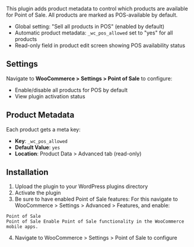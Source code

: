 This plugin adds product metadata to control which products are available for Point of Sale. All products are marked as POS-available by default.

- Global setting: "Sell all products in POS" (enabled by default)
- Automatic product metadata: `_wc_pos_allowed` set to "yes" for all products
- Read-only field in product edit screen showing POS availability status

## Settings

Navigate to **WooCommerce > Settings > Point of Sale** to configure:

- Enable/disable all products for POS by default
- View plugin activation status

## Product Metadata

Each product gets a meta key:
- **Key**: `_wc_pos_allowed`
- **Default Value**: `yes`
- **Location**: Product Data > Advanced tab (read-only)

## Installation

1. Upload the plugin to your WordPress plugins directory
2. Activate the plugin
3. Be sure to have enabled Point of Sale features: For this navigate to WooCommerce > Settings > Advanced > Features, and enable:
```
Point of Sale
Point of Sale Enable Point of Sale functionality in the WooCommerce mobile apps.
```
4. Navigate to WooCommerce > Settings > Point of Sale to configure
